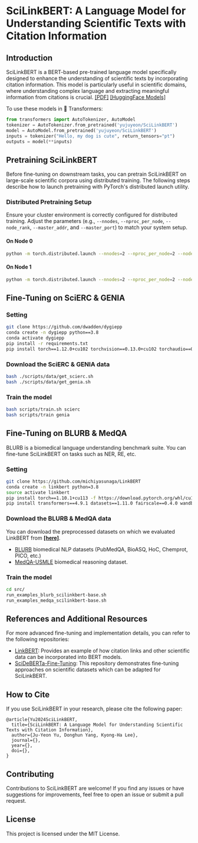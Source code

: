 
# SciLinkBERT: A Language Model for Understanding Scientific Texts with Citation Information

## Introduction

SciLinkBERT is a BERT-based pre-trained language model specifically designed to enhance the understanding of scientific texts by incorporating citation information. This model is particularly useful in scientific domains, where understanding complex language and extracting meaningful information from citations is crucial.
[[PDF]](https://arxiv.org/pdf/.pdf)
[[HuggingFace Models]](https://huggingface.co/yujuyeon/SciLinkBERT)

To use these models in 🤗 Transformers:
```python
from transformers import AutoTokenizer, AutoModel
tokenizer = AutoTokenizer.from_pretrained('yujuyeon/SciLinkBERT')
model = AutoModel.from_pretrained('yujuyeon/SciLinkBERT')
inputs = tokenizer("Hello, my dog is cute", return_tensors="pt")
outputs = model(**inputs)
```
## Pretraining SciLinkBERT

Before fine-tuning on downstream tasks, you can pretrain SciLinkBERT on large-scale scientific corpora using distributed training. The following steps describe how to launch pretraining with PyTorch's distributed launch utility.

### Distributed Pretraining Setup

Ensure your cluster environment is correctly configured for distributed training. Adjust the parameters (e.g., `--nnodes`, `--nproc_per_node`, `--node_rank`, `--master_addr`, and `--master_port`) to match your system setup.

#### On Node 0

```bash
python -m torch.distributed.launch --nnodes=2 --nproc_per_node=2 --node_rank=0 --master_addr= --master_port= ddp_training_ebert.py
```
#### On Node 1
```bash
python -m torch.distributed.launch --nnodes=2 --nproc_per_node=2 --node_rank=1 --master_addr= --master_port= ddp_training_ebert.py
```

## Fine-Tuning on SciERC & GENIA

### Setting
```bash
git clone https://github.com/dwadden/dygiepp
conda create -n dygiepp python==3.8
conda activate dygiepp
pip install -r requirements.txt
pip install torch==1.12.0+cu102 torchvision==0.13.0+cu102 torchaudio==0.12.0 --extra-index-url https://download.pytorch.org/whl/cu102
```

### Download the SciERC & GENIA data
```bash
bash ./scripts/data/get_scierc.sh
bash ./scripts/data/get_genia.sh

```

### Train the model
```bash
bash scripts/train.sh scierc
bash scripts/train genia
```

## Fine-Tuning on BLURB & MedQA

BLURB is a biomedical language understanding benchmark suite. You can fine-tune SciLinkBERT on tasks such as NER, RE, etc.

### Setting
```bash
git clone https://github.com/michiyasunaga/LinkBERT
conda create -n linkbert python=3.8
source activate linkbert
pip install torch==1.10.1+cu113 -f https://download.pytorch.org/whl/cu113/torch_stable.html
pip install transformers==4.9.1 datasets==1.11.0 fairscale==0.4.0 wandb sklearn seqeval
```

### Download the BLURB & MedQA data
You can download the preprocessed datasets on which we evaluated LinkBERT from [**[here]**](https://nlp.stanford.edu/projects/myasu/LinkBERT/data.zip).
- [BLURB](https://microsoft.github.io/BLURB/) biomedical NLP datasets (PubMedQA, BioASQ, HoC, Chemprot, PICO, etc.)
- [MedQA-USMLE](https://github.com/jind11/MedQA) biomedical reasoning dataset.


### Train the model
```bash
cd src/
run_examples_blurb_scilinkbert-base.sh
run_examples_medqa_scilinkbert-base.sh
```

## References and Additional Resources

For more advanced fine-tuning and implementation details, you can refer to the following repositories:

- [LinkBERT](https://github.com/michiyasunaga/LinkBERT): Provides an example of how citation links and other scientific data can be incorporated into BERT models.
- [SciDeBERTa-Fine-Tuning](https://github.com/Eunhui-Kim/SciDeBERTa-Fine-Tuning): This repository demonstrates fine-tuning approaches on scientific datasets which can be adapted for SciLinkBERT.


## How to Cite

If you use SciLinkBERT in your research, please cite the following paper:

```
@article{Yu2024SciLinkBERT,
  title={SciLinkBERT: A Language Model for Understanding Scientific Texts with Citation Information},
  author={Ju-Yeon Yu, Donghun Yang, Kyong-Ha Lee},
  journal={},
  year={},
  doi={},
}
```

## Contributing

Contributions to SciLinkBERT are welcome! If you find any issues or have suggestions for improvements, feel free to open an issue or submit a pull request.

## License

This project is licensed under the MIT License.
